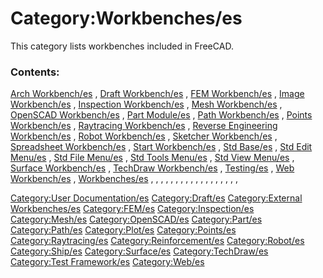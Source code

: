 # Category:Workbenches/es
This category lists workbenches included in FreeCAD.

### Contents:

[Arch Workbench/es](Arch_Workbench/es.md) , [Draft Workbench/es](Draft_Workbench/es.md) , [FEM Workbench/es](FEM_Workbench/es.md) , [Image Workbench/es](Image_Workbench/es.md) , [Inspection Workbench/es](Inspection_Workbench/es.md) , [Mesh Workbench/es](Mesh_Workbench/es.md) , [OpenSCAD Workbench/es](OpenSCAD_Workbench/es.md) , [Part Module/es](Part_Module/es.md) , [Path Workbench/es](Path_Workbench/es.md) , [Points Workbench/es](Points_Workbench/es.md) , [Raytracing Workbench/es](Raytracing_Workbench/es.md) , [Reverse Engineering Workbench/es](Reverse_Engineering_Workbench/es.md) , [Robot Workbench/es](Robot_Workbench/es.md) , [Sketcher Workbench/es](Sketcher_Workbench/es.md) , [Spreadsheet Workbench/es](Spreadsheet_Workbench/es.md) , [Start Workbench/es](Start_Workbench/es.md) , [Std Base/es](Std_Base/es.md) , [Std Edit Menu/es](Std_Edit_Menu/es.md) , [Std File Menu/es](Std_File_Menu/es.md) , [Std Tools Menu/es](Std_Tools_Menu/es.md) , [Std View Menu/es](Std_View_Menu/es.md) , [Surface Workbench/es](Surface_Workbench/es.md) , [TechDraw Workbench/es](TechDraw_Workbench/es.md) , [Testing/es](Testing/es.md) , [Web Workbench/es](Web_Workbench/es.md) , [Workbenches/es](Workbenches/es.md) , , , , , , , , , , , , , , , , , ,

[Category:User Documentation/es](Category:User_Documentation/es.md) [Category:Draft/es](Category:Draft/es.md) [Category:External Workbenches/es](Category:External_Workbenches/es.md) [Category:FEM/es](Category:FEM/es.md) [Category:Inspection/es](Category:Inspection/es.md) [Category:Mesh/es](Category:Mesh/es.md) [Category:OpenSCAD/es](Category:OpenSCAD/es.md) [Category:Part/es](Category:Part/es.md) [Category:Path/es](Category:Path/es.md) [Category:Plot/es](Category:Plot/es.md) [Category:Points/es](Category:Points/es.md) [Category:Raytracing/es](Category:Raytracing/es.md) [Category:Reinforcement/es](Category:Reinforcement/es.md) [Category:Robot/es](Category:Robot/es.md) [Category:Ship/es](Category:Ship/es.md) [Category:Surface/es](Category:Surface/es.md) [Category:TechDraw/es](Category:TechDraw/es.md) [Category:Test Framework/es](Category:Test_Framework/es.md) [Category:Web/es](Category:Web/es.md)
